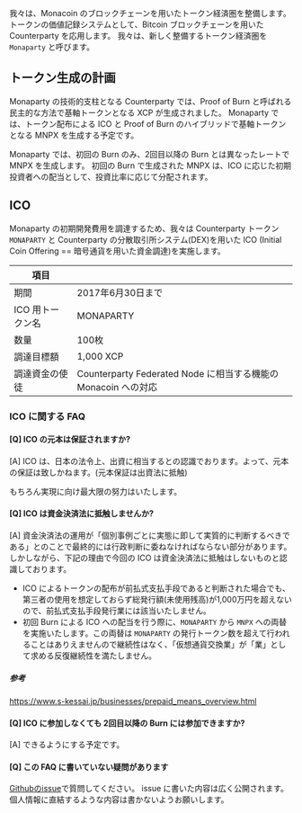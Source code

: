 我々は、Monacoin のブロックチェーンを用いたトークン経済圏を整備します。
トークンの価値記録システムとして、Bitcoin ブロックチェーンを用いた Counterparty を応用します。
我々は、新しく整備するトークン経済圏を `Monaparty` と呼びます。

## トークン生成の計画

Monaparty の技術的支柱となる Counterparty では、Proof of Burn と呼ばれる民主的な方法で基軸トークンとなる XCP が生成されました。
Monaparty では、トークン配布による ICO と Proof of Burn のハイブリッドで基軸トークンとなる MNPX を生成する予定です。

Monaparty では、初回の Burn のみ、2回目以降の Burn とは異なったレートで MNPX を生成します。
初回の Burn で生成された MNPX は、ICO に応じた初期投資者への配当として、投資比率に応じて分配されます。

## ICO

Monaparty の初期開発費用を調達するため、我々は Counterparty トークン `MONAPARTY` と Counterparty の分散取引所システム(DEX)を用いた ICO (Initial Coin Offering == 暗号通貨を用いた資金調達)を実施します。

項目 | | 
----- | -----
期間 | 2017年6月30日まで
ICO 用トークン名 | MONAPARTY
数量 | 100枚
調達目標額 | 1,000 XCP	
調達資金の使徒 | Counterparty Federated Node に相当する機能の Monacoin への対応

### ICO に関する FAQ

#### [Q] ICO の元本は保証されますか?

[A] ICO は、日本の法令上、出資に相当するとの認識でおります。よって、元本の保証は致しかねます。(元本保証は出資法に抵触)

もちろん実現に向け最大限の努力はいたします。

#### [Q] ICO は資金決済法に抵触しませんか?

[A] 資金決済法の運用が「個別事例ごとに実態に即して実質的に判断するべきである」とのことで最終的には行政判断に委ねなければならない部分があります。
しかしながら、下記の理由で今回の ICO は資金決済法に抵触はしないものと認識しております。

* ICO によるトークンの配布が前払式支払手段であると判断された場合でも、第三者の使用を想定しておらず総発行額(未使用残高)が1,000万円を超えないので、前払式支払手段発行業には該当いたしません。
* 初回 Burn による ICO への配当を行う際に、`MONAPARTY` から `MNPX` への両替を実施いたします。この両替は `MONAPARTY` の発行トークン数を超えて行われることはありえませんので継続性はなく、「仮想通貨交換業」が「業」として求める反復継続性を満たしません。

##### 参考
https://www.s-kessai.jp/businesses/prepaid_means_overview.html

#### [Q] ICO に参加しなくても 2回目以降の Burn には参加できますか?

[A] できるようにする予定です。

#### [Q] この FAQ に書いていない疑問があります

[Githubのissue](https://github.com/monaparty/monaparty.github.io/issues/new)で質問してください。
issue に書いた内容は広く公開されます。個人情報に直結するような内容は書かないようお願いします。
